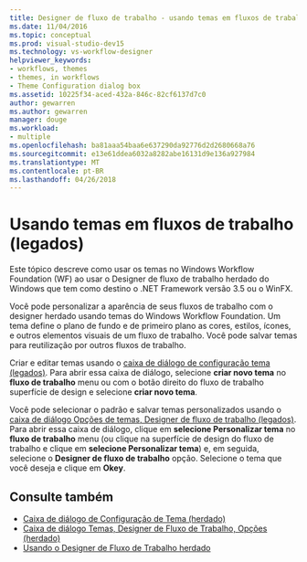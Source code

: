 ```yaml
---
title: Designer de fluxo de trabalho - usando temas em fluxos de trabalho (legados)
ms.date: 11/04/2016
ms.topic: conceptual
ms.prod: visual-studio-dev15
ms.technology: vs-workflow-designer
helpviewer_keywords:
- workflows, themes
- themes, in workflows
- Theme Configuration dialog box
ms.assetid: 10225f34-aced-432a-846c-82cf6137d7c0
author: gewarren
ms.author: gewarren
manager: douge
ms.workload:
- multiple
ms.openlocfilehash: ba81aaa54baa6e637290da92776d2d2680668a76
ms.sourcegitcommit: e13e61ddea6032a8282abe16131d9e136a927984
ms.translationtype: MT
ms.contentlocale: pt-BR
ms.lasthandoff: 04/26/2018
---
```

# <a name="using-themes-in-workflows-legacy"></a>Usando temas em fluxos de trabalho (legados)

Este tópico descreve como usar os temas no Windows Workflow Foundation (WF) ao usar o Designer de fluxo de trabalho herdado do Windows que tem como destino o .NET Framework versão 3.5 ou o WinFX.

Você pode personalizar a aparência de seus fluxos de trabalho com o designer herdado usando temas do Windows Workflow Foundation. Um tema define o plano de fundo e de primeiro plano as cores, estilos, ícones, e outros elementos visuais de um fluxo de trabalho. Você pode salvar temas para reutilização por outros fluxos de trabalho.

Criar e editar temas usando o [caixa de diálogo de configuração tema (legados)](../workflow-designer/theme-configuration-dialog-box-legacy.md). Para abrir essa caixa de diálogo, selecione **criar novo tema** no **fluxo de trabalho** menu ou com o botão direito do fluxo de trabalho superfície de design e selecione **criar novo tema**.

Você pode selecionar o padrão e salvar temas personalizados usando o [caixa de diálogo Opções de temas, Designer de fluxo de trabalho (legados)](../workflow-designer/themes-workflow-designer-options-dialog-box-legacy.md). Para abrir essa caixa de diálogo, clique em **selecione Personalizar tema** no **fluxo de trabalho** menu (ou clique na superfície de design do fluxo de trabalho e clique em **selecione Personalizar tema**) e, em seguida, selecione o **Designer de fluxo de trabalho** opção. Selecione o tema que você deseja e clique em **Okey**.

## <a name="see-also"></a>Consulte também

- [Caixa de diálogo de Configuração de Tema (herdado)](../workflow-designer/theme-configuration-dialog-box-legacy.md)
- [Caixa de diálogo Temas, Designer de Fluxo de Trabalho, Opções (herdado)](../workflow-designer/themes-workflow-designer-options-dialog-box-legacy.md)
- [Usando o Designer de Fluxo de Trabalho herdado](../workflow-designer/using-the-legacy-workflow-designer.md)